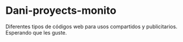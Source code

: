 # Dani-proyects-monito
Diferentes tipos de códigos web para usos compartidos y publicitarios. Esperando que les guste. 

